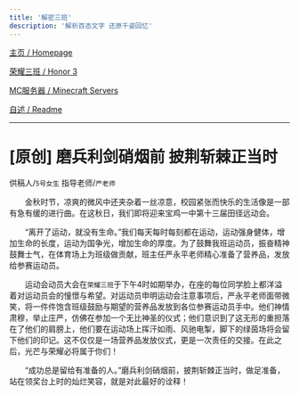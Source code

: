 ```yaml
---
title: '解密三班'
description: '解析百态文字 还原千姿回忆'
---
```


[主页 / Homepage](..)

[荣耀三班 / Honor 3](../honor3)

[MC服务器 / Minecraft Servers](../mc)

[自述 / Readme](../README)

------

# [原创] 磨兵利剑硝烟前  披荆斩棘正当时

供稿人/`5号女生`    指导老师/`严老师`

　　金秋时节，凉爽的微风中还夹杂着一丝凉意，校园紧张而快乐的生活像是一部有急有缓的进行曲。在这秋日，我们即将迎来宝鸡一中第十三届田径远动会。

　　“离开了运动，就没有生命。”我们每天每时每刻都在运动，运动强身健体，增加生命的长度，运动为国争光，增加生命的厚度。为了鼓舞我班运动员，振奋精神鼓舞士气，在体育场上为班级做贡献，班主任严永平老师精心准备了营养品，发放给参赛运动员。

　　运动会动员大会在`荣耀三班`于下午4时如期举办，在座的每位同学脸上都洋溢着对运动员会的憧憬与希望。对运动员申明运动会注意事项后，严永平老师面带微笑，将一件件饱含班级鼓励与期望的营养品发放到各位参赛运动员手中。他们神情肃穆，举止庄严，仿佛在参加一个无比神圣的仪式；他们意识到了这无形的重担落在了他们的肩膀上，他们要在运动场上挥汗如雨、风驰电掣，脚下的绿茵场将会留下他们的印记。这不仅仅是一场营养品发放仪式，更是一次责任的交接。在此之后，光芒与荣耀必将属于你们！

　　“成功总是留给有准备的人。”磨兵利剑硝烟前，披荆斩棘正当时，做足准备，站在领奖台上时的灿烂笑容，就是对此最好的诠释！